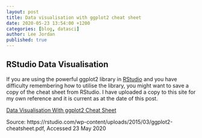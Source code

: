 ```yaml
---
layout: post
title: Data visualisation with ggplot2 cheat sheet
date: 2020-05-23 13:54:00 +1200
categories: [blog, datasci]
author: Lee Jordan
published: true
---
```


<h2> RStudio Data Visualisation</h2>

<p>If you are using the powerful ggplot2 library in <a href="https://rstudio.com" title="RStudio" rel="nofollow" target="_blank">RStudio</a> and you have difficulty remembering how to utilise the library, you might want to save a copy of the cheat sheet from RStudio. I have uploaded a copy to this site for my own reference and it is current as at the date of this post.</p>

<p><a href="https://cryptograph.co.nz/public/assets/pdf/ggplot2-cheatsheet.pdf" title="Data Visualisation With ggplot2 Cheat Sheet" target="_blank">Data Visualisation With ggplot2 Cheat Sheet</a></p>

<p>Source: https://rstudio.com/wp-content/uploads/2015/03/ggplot2-cheatsheet.pdf, Accessed 23 May 2020</p>
